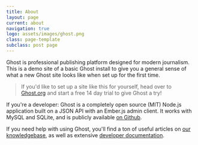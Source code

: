 ```yaml
---
title: About
layout: page
current: about
navigation: true
logo: assets/images/ghost.png
class: page-template
subclass: post page
---
```


Ghost is professional publishing platform designed for modern journalism. This is a demo site of a basic Ghost install to give you a general sense of what a new Ghost site looks like when set up for the first time.

> If you'd like to set up a site like this for yourself, head over to [Ghost.org](https://ghost.org/) and start a free 14 day trial to give Ghost a try!

If you're a developer: Ghost is a completely open source (MIT) Node.js application built on a JSON API with an Ember.js admin client. It works with MySQL and SQLite, and is publicly available [on Github](https://github.com/TryGhost/ghost).

If you need help with using Ghost, you'll find a ton of useful articles on [our knowledgebase](https://help.ghost.org/), as well as extensive [developer documentation](https://docs.ghost.org/).
